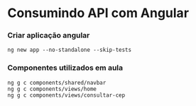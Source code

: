 # Consumindo API com Angular

### Criar aplicação angular
    ng new app --no-standalone --skip-tests

### Componentes utilizados em aula
    ng g c components/shared/navbar
    ng g c components/views/home
    ng g c components/views/consultar-cep

